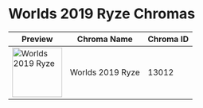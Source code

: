 # Worlds 2019 Ryze Chromas

| Preview | Chroma Name | Chroma ID |
|---|---|---|
| <img src='https://raw.communitydragon.org/latest/plugins/rcp-be-lol-game-data/global/default/v1/champion-chroma-images/13/13012.png' alt='Worlds 2019 Ryze' width='100'> | Worlds 2019 Ryze | 13012 |
